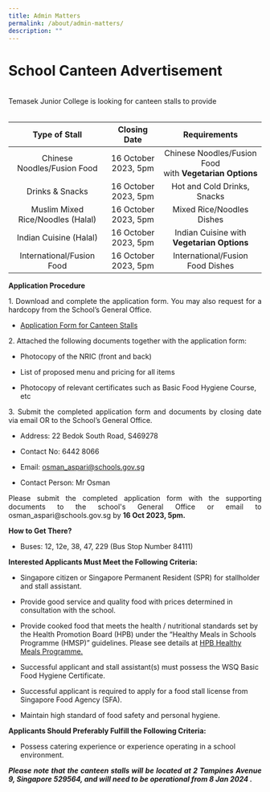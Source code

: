 ```yaml
---
title: Admin Matters
permalink: /about/admin-matters/
description: ""
---
```

# School Canteen Advertisement
<br>
Temasek Junior College is looking for canteen stalls to provide
<br>
<br>
<table>
<thead>
<tr>
<th style="text-align: center;">Type of Stall</th>
<th style="text-align: center;">Closing Date</th>
<th style="text-align: center;">Requirements</th>
</tr>
</thead>
<tbody>
<tr>
<td style="text-align: center;">Chinese Noodles/Fusion Food</td>
<td style="text-align: center;">16 October 2023, 5pm</td>
	<td style="text-align: center;">Chinese Noodles/Fusion Food<br> with <b>Vegetarian Options</b></td>
</tr>
<tr>
<td style="text-align: center;">Drinks &amp; Snacks</td>
<td style="text-align: center;">16 October 2023, 5pm</td>
<td style="text-align: center;">Hot and Cold Drinks, Snacks</td>
</tr>
<tr>
<td style="text-align: center;">Muslim Mixed Rice/Noodles (Halal)</td>
<td style="text-align: center;">16 October 2023, 5pm</td>
<td style="text-align: center;">Mixed Rice/Noodles Dishes</td>
</tr>
<tr>
<td style="text-align: center;">Indian Cuisine (Halal) </td>
<td style="text-align: center;">16 October 2023, 5pm</td>
	<td style="text-align: center;">Indian Cuisine with <b>Vegetarian Options</b></td>
</tr>
	<tr>
<td style="text-align: center;">International/Fusion Food</td>
<td style="text-align: center;">16 October 2023, 5pm</td>
<td style="text-align: center;">International/Fusion Food Dishes</td>
</tr>
</tbody>
</table>

<p style="text-align: justify;"><b>Application Procedure</b></p>

<p style="text-align: justify;">1. Download and complete the application form. You may also request for a hardcopy from the School’s General Office.</p>

*   <p><a href="/files/About/Canteen/application form for canteen stalls.pdf">Application Form for Canteen Stalls</a></p>

<p style="text-align: justify;">2. Attached the following documents together with the application form:</p>

* Photocopy of the NRIC (front and back)

* List of proposed menu and pricing for all items

* Photocopy of relevant certificates such as Basic Food Hygiene Course, etc

<p style="text-align: justify;"> 3. Submit the completed application form and documents by closing date via email OR to the School’s General Office.</p>

* Address: 22 Bedok South Road, S469278

* Contact No: 6442 8066

* Email: osman_aspari@schools.gov.sg

* Contact Person: Mr Osman

<p style="text-align: justify;">Please submit the completed application form with the supporting documents to the school's General Office or email to osman_aspari@schools.gov.sg by <b>16 Oct 2023, 5pm.</b>

</p><p style="text-align: justify;"><b>How to Get There?</b></p>

* Buses: 12, 12e, 38, 47, 229 (Bus Stop Number  84111)

<p style="text-align: justify;"><b>Interested Applicants Must Meet the Following Criteria:</b></p>

* Singapore citizen or Singapore Permanent Resident (SPR) for stallholder and stall assistant.

* Provide good service and quality food with prices determined in consultation with the school.

* Provide cooked&nbsp;food that meets the health / nutritional standards set by the Health Promotion Board (HPB) under the “Healthy Meals in Schools Programme (HMSP)” guidelines. Please see details at  <a href="https://www.hpb.gov.sg/schools/school-programmes/healthy-meals-in-schools-programme" target="_blank">HPB Healthy Meals Programme.</a>

* Successful applicant and stall assistant(s) must possess the WSQ Basic Food Hygiene Certificate.

* Successful applicant is required to apply for a food stall license from Singapore Food Agency (SFA).

* Maintain high standard of food safety and personal hygiene.

<p style="text-align: justify;"><b>Applicants Should Preferably Fulfill the Following Criteria:</b></p>

* Possess catering experience or experience operating in a school environment.

<p style="text-align: justify;"><i><b>Please note that the canteen stalls will be located at 2 Tampines Avenue 9, Singapore 529564, and will need to be operational from 8 Jan 2024 .</b></i></p>


